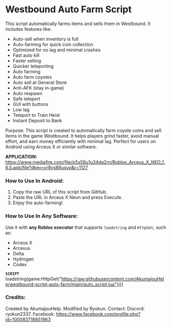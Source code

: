 # Westbound Auto Farm Script

This script automatically farms items and sells them in Westbound. It includes features like:
- Auto-sell when inventory is full
- Auto-farming for quick coin collection
- Optimized for no lag and minimal crashes
- Fast auto kill
- Faster selling
- Quicker teleporting
- Auto farming
- Auto farm coyotes
- Auto sell at General Store
- Anti-AFK (stay in-game)
- Auto respawn
- Safe teleport
- GUI with buttons
- Low lag
- Teleport to Train Heist
- Instant Deposit to Bank

Purpose:
This script is created to automatically farm coyote coins and sell items in the game Westbound. 
It helps players grind faster, avoid manual effort, and earn money efficiently with minimal lag. 
Perfect for users on Android using Arceus X or similar software.

**APPLICATION:**
https://www.mediafire.com/file/p5s58u1u34da2rn/Roblox_Arceus_X_NEO_1.6.5.apk/file?dkey=vr8ys86usvq&r=1127


### How to Use In Android:
1. Copy the raw URL of this script from GitHub.
2. Paste the URL in Arceus X Neon and press Execute.
3. Enjoy the auto-farming!

### How to Use In Any Software:
Use it with **any Roblox executor** that supports `loadstring` and `HttpGet`, such as:
- Arceus X
- Arcexus
- Delta
- Hydrogen
- Codex

**`SCRIPT`**
loadstring(game:HttpGet("https://raw.githubusercontent.com/AkumajouHelp/westbound-script-auto-farm/main/auto_script.lua"))()
### Credits:
Created by AkumajouHelp.
Modified by Ryokun.
Contact: Discord: ryokun2337.
        Facebook: https://www.facebook.com/profile.php?id=100083718851963





